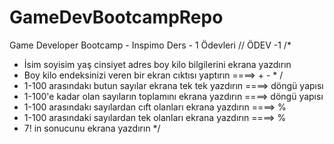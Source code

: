 # GameDevBootcampRepo
 Game Developer Bootcamp - Inspimo
Ders - 1 Ödevleri
// ÖDEV -1 
/*
 * İsim soyisim yaş cinsiyet adres boy kilo bilgilerini ekrana yazdırın 
 * Boy kilo endeksinizi veren bir ekran cıktısı yaptırın    ====>   + - * / 
 * 1-100 arasındakı butun sayılar ekrana tek tek yazdırın   ====>   döngü yapısı
 * 1-100'e kadar olan sayıların toplamını ekrana yazdırın   ====>   döngü yapısı
 * 1-100 arasındakı sayılardan cıft olanları ekrana yazdırın ====>  %
 * 1-100 arasındaki sayılardan tek olanları ekrana yazdırın  ====>  %
 * 7! in sonucunu ekrana yazdırın
 */
